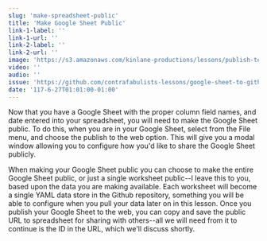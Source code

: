 ```yaml
---
slug: 'make-spreadsheet-public'
title: 'Make Google Sheet Public'
link-1-label: ''
link-1-url: ''
link-2-label: ''
link-2-url: ''
image: 'https://s3.amazonaws.com/kinlane-productions/lessons/publish-to-the-web.png'
video: ''
audio: ''
issue: 'https://github.com/contrafabulists-lessons/google-sheet-to-github-website/issues/5'
date: '117-6-27T01:01:00-01:00'
---
```

Now that you have a Google Sheet with the proper column field names, and date entered into your spreadsheet, you will need to make the Google Sheet public. To do this, when you are in your Google Sheet, select from the File menu, and choose the publish to the web option. This will give you a modal window allowing you to configure how you'd like to share the Google Sheet publicly.

When making your Google Sheet public you can choose to make the entire Google Sheet public, or just a single worksheet public--I leave this to you, based upon the data you are making available. Each worksheet will become a single YAML data store in the Github repository, something you will be able to configure when you pull your data later on in this lesson. Once you publish your Google Sheet to the web, you can copy and save the public URL to spreadsheet for sharing with others--all we will need from it to continue is the ID in the URL, which we'll discuss shortly.
